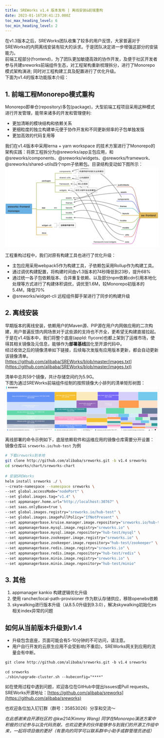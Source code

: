 ```yaml
---
title: SREWorks v1.4 版本发布 | 离线安装&前端重构
date: 2023-01-16T20:41:23.000Z
toc_max_heading_level: 6
toc_min_heading_level: 2
---
```


在v1.3版本之后，SREWorks团队收集了较多的用户反馈，大家普遍对于SREWorks的内网离线安装有较大的诉求。于是团队决定进一步增强这部分的安装能力。<br />前端工程部分(frontend)，为了团队更加敏捷高效的协作开发，及便于社区开发者参与共建sreworks前端组件生态，对工程架构重新梳理拆分，进行了Monorepo模式架构演进; 同时对工程构建工具及配置进行了优化升级。<br />下面为v1.4的版本功能版本介绍：
<a name="htUcL"></a>

## 1.  前端工程Monorepo模式重构
Monorepo即单仓(repository)多包(package)，大型前端工程项目采用这种模式进行开发管理，能带来诸多的开发和管理便利: 

- 更加清晰的模块结构和依赖关系
- 更细粒度的独立构建单元便于协作开发和不同更新频率的子包单独发版
- 更加高效的代码复用等

我们在v1.4版本中采用lerna + yarn workspace 的技术方案进行了Monorepo的架构实践：将原工程拆分为@sreworks/app主包应用，和@sreworks/components、@sreworks/widgets、@sreworks/framework、@sreworks/shared-utils四个npm子依赖包。目录结构变动如下图所示：<br />![](./pictures/1672728334513-1df917ac-4749-4bca-b267-d52bffaaee64.jpeg.png)

工程重构过程中，我们对原有构建工具也进行了优化升级：

- 主包应用采用webpack5作为构建工具，子依赖包采用Rollup作为构建工具。
- 通过调优构建配置，将构建时间由v1.3版本的74秒降低到23秒，提升68%
- 通过统一各子包依赖版本、合并重复依赖、以及部分npm依赖cdn引用本地化处理等方式进行了构建体积调优，调优至1.6M，较Monorepo初版本的5.4M，降低70%
- @sreworks/widget-cli 远程组件脚手架进行了同步的构建升级
<a name="pBGxK"></a>

## 2. 离线安装
早期版本的离线安装，依赖用户的Maven源、PIP源在用户内网做应用的二次构建，用户普遍反馈内网场景对于这些源的支持也不齐全，更希望无构建直接拉起。<br />于是在v1.4版本中，我们将整个底座(appId: flycore)也都上架到了运维市场，使得其相关镜像及元信息，能够作为**部署基线**固化至开源代码中。<br />经过收敛之后的镜像清单如下链接，后续每次发版有应用版本更新，都会自动更新该镜像清单。<br />[https://github.com/alibaba/SREWorks/blob/master/images.txt](https://github.com/alibaba/SREWorks/blob/master/images.txt)

清单中总共59个镜像，共计存储空间约为5.9G。<br />下图为通过SREWorks前端组件绘制的按照镜像大小排列的清单矩形树图：<br />![image.png](./pictures/1673901693556-d8c11160-2155-46ed-bd0a-993ddf8bfecf.png)

离线部署的命令示例如下，底层依赖软件和运维应用的镜像仓库需要分开设置：<br />镜像仓库以 `sreworks.io/hub-test` 为例
```bash
# 下载sreworks到本地
git clone http://github.com/alibaba/sreworks.git -b v1.4 sreworks
cd sreworks/chart/sreworks-chart

# 安装SREWorks
helm install sreworks ./ \
--create-namespace --namespace sreworks \
--set global.accessMode="nodePort" \
--set global.images.tag="v1.4" \
--set appmanager.home.url="http://localhost:30767" \
--set saas.onlyBase=true \
--set global.images.registry="sreworks.io/hub-test" \
--set global.images.imagePullPolicy="IfNotPresent" \
--set appmanagerbase.kruise.manager.image.repository="sreworks.io/hub-test/kruise-manager" \
--set appmanagerbase.mysql.image.registry="sreworks.io" \
--set appmanagerbase.mysql.image.repository="hub-test/mysql" \
--set appmanagerbase.zookeeper.image.registry="sreworks.io" \
--set appmanagerbase.zookeeper.image.repository="hub-test/zookeeper" \
--set appmanagerbase.redis.image.registry="sreworks.io" \
--set appmanagerbase.redis.image.repository="hub-test/redis" \
--set appmanagerbase.minio.image.registry="sreworks.io" \
--set appmanagerbase.minio.image.repository="hub-test/minio" 
```

<a name="mBbNq"></a>

## 3. 其他

1. appmanager kankio 构建逻辑优化升级
2. 使用 rancher/local-path-provisioner 作为默认存储供应，移除openebs依赖
3. skywalking进行版本升级（从8.5.0升级到9.3.0），解决skywalking初始化es相关index异常的问题
<a name="Of6ou"></a>

## 如何从当前版本升级到v1.4

- 升级包含底座，页面可能会有5-10分钟的不可访问，请注意。
- 用户自行开发的云原生应用不会受影响(不重启)，SREWorks网关到应用的流量会有中断。
```
git clone http://github.com/alibaba/sreworks.git -b v1.4 sreworks

cd sreworks
./sbin/upgrade-cluster.sh --kubeconfig="****"
```

如在使用过程中遇到问题，欢迎各位在GitHub中提出Issues或Pull requests。<br />SREWorks开源地址：[https://github.com/alibaba/sreworks](https://github.com/alibaba/sreworks)

也欢迎各位加入钉钉群（群号：35853026）分享和交流～

_在此感谢来自开源社区的 @kw214(Kimmy Wang) 同学在Monorepo演进方案中积极的讨论参与以及代码贡献，也欢迎更多的伙伴能够参与到我们的开源工作组中来，一起将项目做的更好（有意向的同学可以联系群中小助手或群管理员进组）_



